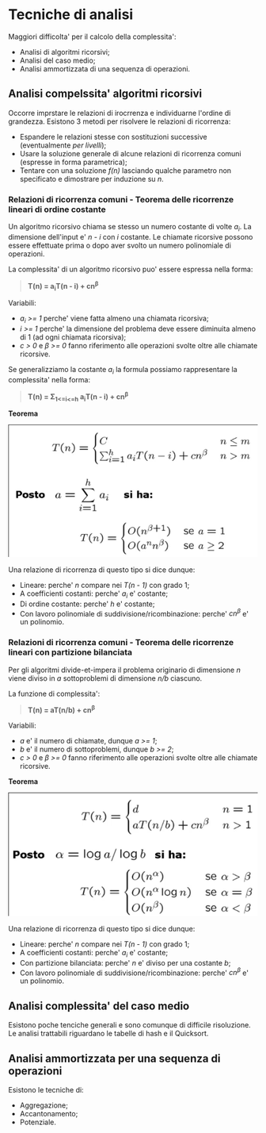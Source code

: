 # Tecniche di analisi

Maggiori difficolta' per il calcolo della complessita':
* Analisi di algoritmi ricorsivi;
* Analisi del caso medio;
* Analisi ammortizzata di una sequenza di operazioni.

## Analisi compelssita' algoritmi ricorsivi
Occorre imprstare le relazioni di irocrrenza e individuarne l'ordine di grandezza.
Esistono 3 metodi per risolvere le relazioni di ricorrenza:
* Espandere le relazioni stesse con sostituzioni successive (eventualmente *per livelli*);
* Usare la soluzione generale di alcune relazioni di ricorrenza comuni (espresse in forma parametrica);
* Tentare con una soluzione _f(n)_ lasciando qualche parametro non specificato e dimostrare per induzione su _n_.

### Relazioni di ricorrenza comuni - Teorema delle ricorrenze lineari di ordine costante
Un algoritmo ricorsivo chiama se stesso un numero costante di volte _a<sub>i</sub>_.
La dimensione dell'input e' _n - i_ con _i_ costante.
Le chiamate ricorsive possono essere effettuate prima o dopo aver svolto un numero polinomiale di operazioni.

La complessita' di un algoritmo ricorsivo puo' essere espressa nella forma: 
> **T(n) = a<sub>i</sub>T(n - i) + cn<sup>β</sup>**

Variabili:
* _a<sub>i</sub> >= 1_ perche' viene fatta almeno una chiamata ricorsiva;
* _i >= 1_ perche' la dimensione del problema deve essere diminuita almeno di 1 (ad ogni chiamata ricorsiva);
* _c > 0_ e _β >= 0_ fanno riferimento alle operazioni svolte oltre alle chiamate ricorsive. 

Se generalizziamo la costante _a<sub>i</sub>_ la formula possiamo rappresentare la complessita' nella forma:
> **T(n) = Σ<sub>1<=i<=h</sub>  a<sub>i</sub>T(n - i) + cn<sup>β</sup>**

**Teorema**

![teorema1](../md_resources/M7_teorema_1.png)

Una relazione di ricorrenza di questo tipo si dice dunque:
* Lineare: perche' _n_ compare nei _T(n - 1)_ con grado 1;
* A coefficienti costanti: perche' _a<sub>i</sub>_ e' costante;
* Di ordine costante: perche' _h_ e' costante;
* Con lavoro polinomiale di suddivisione/ricombinazione: perche' _cn<sup>β</sup>_ e' un polinomio.

### Relazioni di ricorrenza comuni - Teorema delle ricorrenze lineari con partizione bilanciata
Per gli algoritmi divide-et-impera il problema originario di dimensione _n_ viene diviso in _a_ sottoproblemi di dimensione _n/b_ ciascuno.

La funzione di complessita':
> **T(n) = aT(n/b) + cn<sup>β</sup>**

Variabili:
* _a_ e' il numero di chiamate, dunque _a >= 1_;
* _b_ e' il numero di sottoproblemi, dunque _b >= 2_;
* _c > 0_ e _β >= 0_ fanno riferimento alle operazioni svolte oltre alle chiamate ricorsive.

**Teorema**

![teorema2](../md_resources/M7_teorema_2.png)

Una relazione di ricorrenza di questo tipo si dice dunque:
* Lineare: perche' _n_ compare nei _T(n - 1)_ con grado 1;
* A coefficienti costanti: perche' _a<sub>i</sub>_ e' costante;
* Con partizione bilanciata: perche' _n_ e' diviso per una costante _b_;
* Con lavoro polinomiale di suddivisione/ricombinazione: perche' _cn<sup>β</sup>_ e' un polinomio.

## Analisi complessita' del caso medio
Esistono poche tenciche generali e sono comunque di difficile risoluzione. Le analisi trattabili riguardano le tabelle di hash e il Quicksort.

## Analisi ammortizzata per una sequenza di operazioni
Esistono le tecniche di:
* Aggregazione;
* Accantonamento;
* Potenziale.



